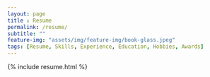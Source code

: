 ```yaml
--- 
layout: page
title : Resume 
permalink: /resume/
subtitle: "" 
feature-img: "assets/img/feature-img/book-glass.jpeg"
tags: [Resume, Skills, Experience, Education, Hobbies, Awards]
---
```


{% include resume.html %}
